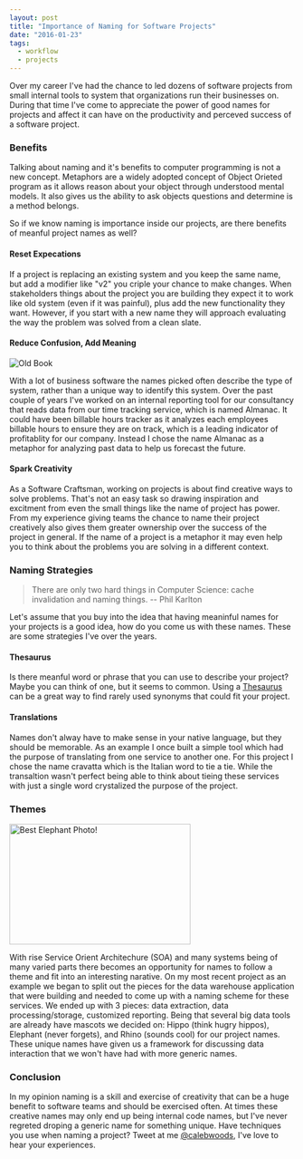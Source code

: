```yaml
---
layout: post
title: "Importance of Naming for Software Projects"
date: "2016-01-23"
tags:
  - workflow
  - projects
---
```


Over my career I've had the chance to led dozens of software projects from small internal tools to system that organizations run their businesses on.  During that time I've come to appreciate the power of good names for projects and affect it can have on the productivity and perceved success of a software project.

### Benefits

Talking about naming and it's benefits to computer programming is not a new concept. Metaphors are a widely adopted concept of Object Orieted program as it allows reason about your object through understood mental models.  It also gives us the ability to ask objects questions and determine is a method belongs.

So if we know naming is importance inside our projects, are there benefits of meanful project names as well?

#### Reset Expecations

If a project is replacing an existing system and you keep the same name, but add a modifier like "v2" you criple your chance to make changes.  When stakeholders things about the project you are building they expect it to work like old system (even if it was painful), plus add the new functionality they want.  However, if you start with a new name they will approach evaluating the way the problem was solved from a clean slate.

#### Reduce Confusion, Add Meaning

![Old Book](https://pixabay.com/static/uploads/photo/2015/06/14/19/24/book-809396_960_720.jpg)

With a lot of business software the names picked often describe the type of system, rather than a unique way to identify this system.  Over the past couple of years I've worked on an internal reporting tool for our consultancy that reads data from our time tracking service, which is named Almanac.  It could have been billable hours tracker as it analyzes each employees billable hours to ensure they are on track, which is a leading indicator of profitablity for our company.  Instead I chose the name Almanac as a metaphor for analyzing past data to help us forecast the future.

#### Spark Creativity

As a Software Craftsman, working on projects is about find creative ways to solve problems.  That's not an easy task so drawing inspiration and excitment from even the small things like the name of project has power.  From my experience giving teams the chance to name their project creatively also gives them greater ownership over the success of the project in general. If the name of a project is a metaphor it may even help you to think about the problems you are solving in a different context.

### Naming Strategies

> There are only two hard things in Computer Science: cache invalidation and naming things. -- Phil Karlton

Let's assume that you buy into the idea that having meaninful names for your projects is a good idea, how do you come us with these names.  These are some strategies I've over the years.

#### Thesaurus

Is there meanful word or phrase that you can use to describe your project?  Maybe you can think of one, but it seems to common.  Using a [Thesaurus](http://www.thesaurus.com/) can be a great way to find rarely used synonyms that could fit your project. 

#### Translations

Names don't alway have to make sense in your native language, but they should be memorable.  As an example I once built a simple tool which had the purpose of translating from one service to another one.  For this project I chose the name cravatta which is the Italian word to tie a tie.  While the transaltion wasn't perfect being able to think about tieing these services with just a single word crystalized the purpose of the project.

### Themes

<a data-flickr-embed="true"  href="https://www.flickr.com/photos/viewfrom52/2081809198/in/photolist-4aXPm3-xQ9S6-dJQ7Vv-yamepw-5ttdFu-7Xq1Ub-pdMSEc-4ExKyW-oDwAMA-cFjJZ7-bHb4wP-r3e4q2-rBAav-izKAw9-dJSRbw-4wdgAy-4LFF3N-iM16xm-e1opzS-fC2o6P-usDK6z-6YJdRB-bNNyRa-4HokX9-s1tazj-4YC5ci-DWZhr-c2foK5-c2h171-fChuPh-crVy8w-crVwNw-6o7uGo-DuoK-dJMpaD-sfisWV-bXeBmS-BDrHMN-zSreN-4D92hb-993MhT-8BGWku-nfnskb-qwFx8-nJuFHc-bqy3sY-8H5Fia-bDsWmR-fFBJzL-hwA6H" title="Best Elephant Photo!"><img src="https://farm3.staticflickr.com/2210/2081809198_69da6be083_n.jpg" width="320" height="213" alt="Best Elephant Photo!"></a><script async src="//embedr.flickr.com/assets/client-code.js" charset="utf-8"></script>

With rise Service Orient Architechure (SOA) and many systems being of many varied parts there becomes an opportunity for names to follow a theme and fit into an interesting narative.  On my most recent project as an example we began to split out the pieces for the data warehouse application that were building and needed to come up with a naming scheme for these services.  We ended up with 3 pieces: data extraction, data processing/storage, customized reporting.  Being that several big data tools are already have mascots we decided on: Hippo (think hugry hippos), Elephant (never forgets), and Rhino (sounds cool) for our project names.  These unique names have given us a framework for discussing data interaction that we won't have had with more generic names.

### Conclusion

In my opinion naming is a skill and exercise of creativity that can be a huge benefit to software teams and should be exercised often.  At times these creative names may only end up being internal code names, but I've never regreted droping a generic name for something unique. Have techniques you use when naming a project?  Tweet at me [@calebwoods](https://twitter.com/calebwoods), I've love to hear your experiences.
